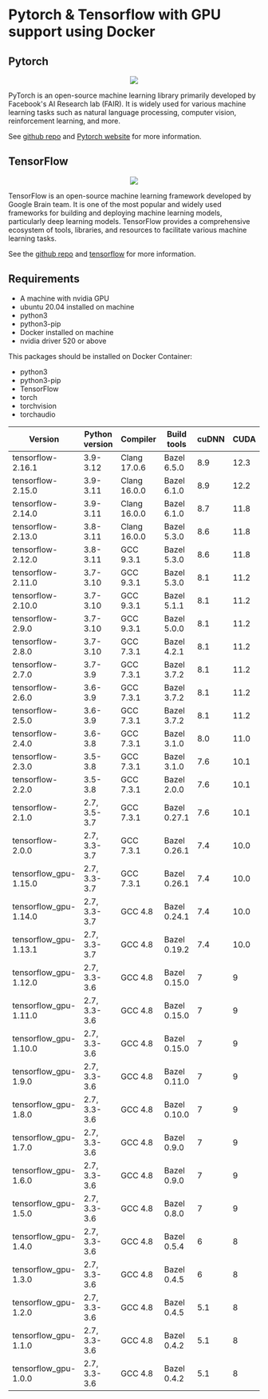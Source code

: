 # Pytorch & Tensorflow with GPU support using Docker

## Pytorch

<div align="center">
  <img src="https://miro.medium.com/v2/resize:fit:1200/1*4br4WmxNo0jkcsY796jGDQ.jpeg">
</div>


PyTorch is an open-source machine learning library primarily developed by Facebook's AI Research lab (FAIR). It is widely used for various machine learning tasks such as natural language processing, computer vision, reinforcement learning, and more.

See [github repo](https://github.com/pytorch/pytorch) and [Pytorch website](https://pytorch.org/) for more information.

## TensorFlow

<div align="center">
  <img src="https://www.tensorflow.org/images/tf_logo_social.png">
</div>


TensorFlow is an open-source machine learning framework developed by Google Brain team. It is one of the most popular and widely used frameworks for building and deploying machine learning models, particularly deep learning models. TensorFlow provides a comprehensive ecosystem of tools, libraries, and resources to facilitate various machine learning tasks.

See the [github repo](https://github.com/tensorflow/tensorflow) and [tensorflow](https://www.tensorflow.org/) for more information.


## Requirements

* A machine with nvidia GPU 
* ubuntu 20.04 installed on machine 
* python3
* python3-pip
* Docker installed on machine
* nvidia driver 520 or above

This packages should be installed on Docker Container:

* python3
* python3-pip
* TensorFlow
* torch
* torchvision
* torchaudio

| Version          | Python version | Compiler    | Build tools | cuDNN | CUDA |
|------------------|----------------|-------------|-------------|-------|------|
| tensorflow-2.16.1| 3.9-3.12       | Clang 17.0.6| Bazel 6.5.0 | 8.9   | 12.3 |
| tensorflow-2.15.0| 3.9-3.11       | Clang 16.0.0| Bazel 6.1.0 | 8.9   | 12.2 |
| tensorflow-2.14.0| 3.9-3.11       | Clang 16.0.0| Bazel 6.1.0 | 8.7   | 11.8 |
| tensorflow-2.13.0| 3.8-3.11       | Clang 16.0.0| Bazel 5.3.0 | 8.6   | 11.8 |
| tensorflow-2.12.0| 3.8-3.11       | GCC 9.3.1   | Bazel 5.3.0 | 8.6   | 11.8 |
| tensorflow-2.11.0| 3.7-3.10       | GCC 9.3.1   | Bazel 5.3.0 | 8.1   | 11.2 |
| tensorflow-2.10.0| 3.7-3.10       | GCC 9.3.1   | Bazel 5.1.1 | 8.1   | 11.2 |
| tensorflow-2.9.0 | 3.7-3.10       | GCC 9.3.1   | Bazel 5.0.0 | 8.1   | 11.2 |
| tensorflow-2.8.0 | 3.7-3.10       | GCC 7.3.1   | Bazel 4.2.1 | 8.1   | 11.2 |
| tensorflow-2.7.0 | 3.7-3.9        | GCC 7.3.1   | Bazel 3.7.2 | 8.1   | 11.2 |
| tensorflow-2.6.0 | 3.6-3.9        | GCC 7.3.1   | Bazel 3.7.2 | 8.1   | 11.2 |
| tensorflow-2.5.0 | 3.6-3.9        | GCC 7.3.1   | Bazel 3.7.2 | 8.1   | 11.2 |
| tensorflow-2.4.0 | 3.6-3.8        | GCC 7.3.1   | Bazel 3.1.0 | 8.0   | 11.0 |
| tensorflow-2.3.0 | 3.5-3.8        | GCC 7.3.1   | Bazel 3.1.0 | 7.6   | 10.1 |
| tensorflow-2.2.0 | 3.5-3.8        | GCC 7.3.1   | Bazel 2.0.0 | 7.6   | 10.1 |
| tensorflow-2.1.0 | 2.7, 3.5-3.7   | GCC 7.3.1   | Bazel 0.27.1| 7.6   | 10.1 |
| tensorflow-2.0.0 | 2.7, 3.3-3.7   | GCC 7.3.1   | Bazel 0.26.1| 7.4   | 10.0 |
| tensorflow_gpu-1.15.0 | 2.7, 3.3-3.7   | GCC 7.3.1   | Bazel 0.26.1| 7.4   | 10.0 |
| tensorflow_gpu-1.14.0 | 2.7, 3.3-3.7   | GCC 4.8     | Bazel 0.24.1| 7.4   | 10.0 |
| tensorflow_gpu-1.13.1 | 2.7, 3.3-3.7   | GCC 4.8     | Bazel 0.19.2| 7.4   | 10.0 |
| tensorflow_gpu-1.12.0 | 2.7, 3.3-3.6   | GCC 4.8     | Bazel 0.15.0| 7     | 9    |
| tensorflow_gpu-1.11.0 | 2.7, 3.3-3.6   | GCC 4.8     | Bazel 0.15.0| 7     | 9    |
| tensorflow_gpu-1.10.0 | 2.7, 3.3-3.6   | GCC 4.8     | Bazel 0.15.0| 7     | 9    |
| tensorflow_gpu-1.9.0  | 2.7, 3.3-3.6   | GCC 4.8     | Bazel 0.11.0| 7     | 9    |
| tensorflow_gpu-1.8.0  | 2.7, 3.3-3.6   | GCC 4.8     | Bazel 0.10.0| 7     | 9    |
| tensorflow_gpu-1.7.0  | 2.7, 3.3-3.6   | GCC 4.8     | Bazel 0.9.0 | 7     | 9    |
| tensorflow_gpu-1.6.0  | 2.7, 3.3-3.6   | GCC 4.8     | Bazel 0.9.0 | 7     | 9    |
| tensorflow_gpu-1.5.0  | 2.7, 3.3-3.6   | GCC 4.8     | Bazel 0.8.0 | 7     | 9    |
| tensorflow_gpu-1.4.0  | 2.7, 3.3-3.6   | GCC 4.8     | Bazel 0.5.4 | 6     | 8    |
| tensorflow_gpu-1.3.0  | 2.7, 3.3-3.6   | GCC 4.8     | Bazel 0.4.5 | 6     | 8    |
| tensorflow_gpu-1.2.0  | 2.7, 3.3-3.6   | GCC 4.8     | Bazel 0.4.5 | 5.1   | 8    |
| tensorflow_gpu-1.1.0  | 2.7, 3.3-3.6   | GCC 4.8     | Bazel 0.4.2 | 5.1   | 8    |
| tensorflow_gpu-1.0.0  | 2.7, 3.3-3.6   | GCC 4.8     | Bazel 0.4.2 | 5.1   | 8    |







